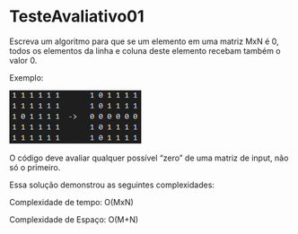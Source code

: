 # TesteAvaliativo01

Escreva um algoritmo para que se um elemento em uma matriz MxN é 0, todos os elementos da linha e coluna deste elemento recebam também o valor 0.


Exemplo:

![Exemplo](Imagem/imagem1.png?raw=true "Exemplo")

O código deve avaliar qualquer possível “zero” de uma matriz de input, não só o primeiro.

Essa solução demonstrou as seguintes complexidades:

Complexidade de tempo: O(MxN)

Complexidade de Espaço: O(M+N)
